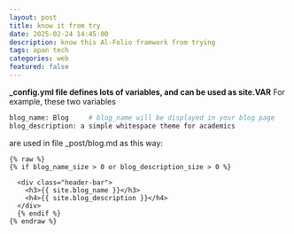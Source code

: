 ```yaml
---
layout: post
title: know it from try
date: 2025-02-24 14:45:00
description: know this Al-Folio framwork from trying
tags: apan tech
categories: web
featured: false
---
```


**_config.yml file defines lots of variables, and can be used as site.VAR**
For example, these two variables
```bash
blog_name: Blog     # blog_name will be displayed in your blog page
blog_description: a simple whitespace theme for academics
```
are used in file _post/blog.md as this way:
```liquid
{% raw %}
{% if blog_name_size > 0 or blog_description_size > 0 %}

  <div class="header-bar">
    <h3>{{ site.blog_name }}</h3>
    <h4>{{ site.blog_description }}</h4>
  </div>
  {% endif %}
{% endraw %}
```
